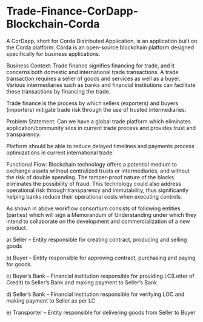 # Trade-Finance-CorDapp-Blockchain-Corda
A CorDapp, short for Corda Distributed Application, is an application built on the Corda platform. Corda is an open-source blockchain platform designed specifically for business applications.

Business Context: Trade finance signifies financing for trade, and it concerns both domestic and international trade transactions. A trade transaction requires a seller of goods and services as well as a buyer. Various intermediaries such as banks and financial institutions can facilitate these transactions by financing the trade.

Trade finance is the process by which sellers (exporters) and buyers (importers) mitigate trade risk through the use of trusted intermediaries.

 

Problem Statement: Can we have a global trade platform which eliminates application/community silos in current trade process and provides trust and transparency.

Platform should be able to reduce delayed timelines and payments process optimizations in current international trade.

 

Functional Flow: Blockchain technology offers a potential medium to exchange assets without centralized trusts or intermediaries, and without the risk of double spending. The tamper-proof nature of the blocks eliminates the possibility of fraud. This technology could also address operational risk through transparency and immutability, thus significantly helping banks reduce their operational costs when executing controls.

As shown in above workflow consortium consists of following entities (parties) which will sign a Memorandum of Understanding under which they intend to collaborate on the development and commercialization of a new product.

a)            Seller – Entity responsible for creating contract, producing and selling goods

b)            Buyer – Entity responsible for approving contract, purchasing and paying for goods.

c)            Buyer’s Bank – Financial institution responsible for providing LC(Letter of Credit) to Seller’s Bank and making payment to Seller’s Bank

d)            Seller’s Bank – Financial institution responsible for verifying LOC and making payment to Seller as per LC

e)            Transporter – Entity responsible for delivering goods from Seller to Buyer
